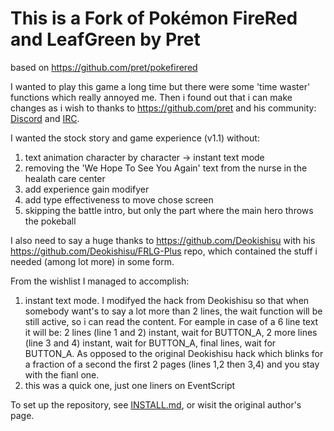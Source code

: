 # This is a Fork of Pokémon FireRed and LeafGreen by Pret
based on https://github.com/pret/pokefirered

I wanted to play this game a long time but there were some 'time waster' functions which really annoyed me. 
Then i found out that i can make changes as i wish to thanks to https://github.com/pret and his community: 
[Discord](https://discord.gg/d5dubZ3) and [IRC](https://web.libera.chat/?#pret).

I wanted the stock story and game experience (v1.1) without:
 1) text animation character by character -> instant text mode
 2) removing the 'We Hope To See You Again' text from the nurse in the healath care center
 3) add experience gain modifyer
 4) add type effectiveness to move chose screen
 5) skipping the battle intro, but only the part where the main hero throws the pokeball
 

I also need to say a huge thanks to https://github.com/Deokishisu with his https://github.com/Deokishisu/FRLG-Plus
repo, which contained the stuff i needed (among lot more) in some form.

From the wishlist I managed to accomplish:
 1) instant text mode. I modifyed the hack from Deokishisu so that when somebody want's to say 
a lot more than 2 lines, the wait function will be still active, so i can read the content. 
For eample in case of a 6 line text it will be: 2 lines (line 1 and 2) instant, wait for BUTTON_A, 
2 more lines (line 3 and 4) instant, wait for BUTTON_A, final lines, 
wait for BUTTON_A. As opposed to the original Deokishisu hack which blinks for a fraction of a 
second the first 2 pages (lines 1,2 then 3,4) and you stay with the fianl one.
 2) this was a quick one, just one liners on EventScript

To set up the repository, see [INSTALL.md](INSTALL.md), or wisit the original author's page.
